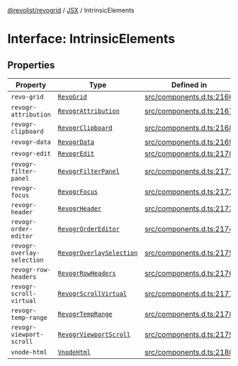 [@revolist/revogrid](README.md) / [JSX](Namespace.JSX.md) / IntrinsicElements

# Interface: IntrinsicElements

## Properties

| Property | Type | Defined in |
| ------ | ------ | ------ |
| `revo-grid` | [`RevoGrid`](JSX.Interface.RevoGrid.md) | [src/components.d.ts:2166](https://github.com/revolist/revogrid/blob/2a9402fdf050fa45d175b041168181a63cd72777/src/components.d.ts#L2166) |
| `revogr-attribution` | [`RevogrAttribution`](JSX.Interface.RevogrAttribution.md) | [src/components.d.ts:2167](https://github.com/revolist/revogrid/blob/2a9402fdf050fa45d175b041168181a63cd72777/src/components.d.ts#L2167) |
| `revogr-clipboard` | [`RevogrClipboard`](JSX.Interface.RevogrClipboard.md) | [src/components.d.ts:2168](https://github.com/revolist/revogrid/blob/2a9402fdf050fa45d175b041168181a63cd72777/src/components.d.ts#L2168) |
| `revogr-data` | [`RevogrData`](JSX.Interface.RevogrData.md) | [src/components.d.ts:2169](https://github.com/revolist/revogrid/blob/2a9402fdf050fa45d175b041168181a63cd72777/src/components.d.ts#L2169) |
| `revogr-edit` | [`RevogrEdit`](JSX.Interface.RevogrEdit.md) | [src/components.d.ts:2170](https://github.com/revolist/revogrid/blob/2a9402fdf050fa45d175b041168181a63cd72777/src/components.d.ts#L2170) |
| `revogr-filter-panel` | [`RevogrFilterPanel`](JSX.Interface.RevogrFilterPanel.md) | [src/components.d.ts:2171](https://github.com/revolist/revogrid/blob/2a9402fdf050fa45d175b041168181a63cd72777/src/components.d.ts#L2171) |
| `revogr-focus` | [`RevogrFocus`](JSX.Interface.RevogrFocus.md) | [src/components.d.ts:2172](https://github.com/revolist/revogrid/blob/2a9402fdf050fa45d175b041168181a63cd72777/src/components.d.ts#L2172) |
| `revogr-header` | [`RevogrHeader`](JSX.Interface.RevogrHeader.md) | [src/components.d.ts:2173](https://github.com/revolist/revogrid/blob/2a9402fdf050fa45d175b041168181a63cd72777/src/components.d.ts#L2173) |
| `revogr-order-editor` | [`RevogrOrderEditor`](JSX.Interface.RevogrOrderEditor.md) | [src/components.d.ts:2174](https://github.com/revolist/revogrid/blob/2a9402fdf050fa45d175b041168181a63cd72777/src/components.d.ts#L2174) |
| `revogr-overlay-selection` | [`RevogrOverlaySelection`](JSX.Interface.RevogrOverlaySelection.md) | [src/components.d.ts:2175](https://github.com/revolist/revogrid/blob/2a9402fdf050fa45d175b041168181a63cd72777/src/components.d.ts#L2175) |
| `revogr-row-headers` | [`RevogrRowHeaders`](JSX.Interface.RevogrRowHeaders.md) | [src/components.d.ts:2176](https://github.com/revolist/revogrid/blob/2a9402fdf050fa45d175b041168181a63cd72777/src/components.d.ts#L2176) |
| `revogr-scroll-virtual` | [`RevogrScrollVirtual`](JSX.Interface.RevogrScrollVirtual.md) | [src/components.d.ts:2177](https://github.com/revolist/revogrid/blob/2a9402fdf050fa45d175b041168181a63cd72777/src/components.d.ts#L2177) |
| `revogr-temp-range` | [`RevogrTempRange`](JSX.Interface.RevogrTempRange.md) | [src/components.d.ts:2178](https://github.com/revolist/revogrid/blob/2a9402fdf050fa45d175b041168181a63cd72777/src/components.d.ts#L2178) |
| `revogr-viewport-scroll` | [`RevogrViewportScroll`](JSX.Interface.RevogrViewportScroll.md) | [src/components.d.ts:2179](https://github.com/revolist/revogrid/blob/2a9402fdf050fa45d175b041168181a63cd72777/src/components.d.ts#L2179) |
| `vnode-html` | [`VnodeHtml`](JSX.Interface.VnodeHtml.md) | [src/components.d.ts:2180](https://github.com/revolist/revogrid/blob/2a9402fdf050fa45d175b041168181a63cd72777/src/components.d.ts#L2180) |
